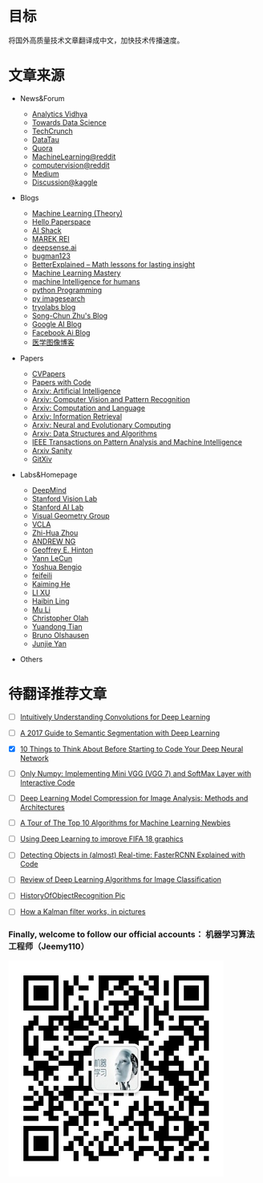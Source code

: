 # 目标
将国外高质量技术文章翻译成中文，加快技术传播速度。

# 文章来源
- News&Forum
  - [Analytics Vidhya](https://www.analyticsvidhya.com/)
  - [Towards Data Science](https://towardsdatascience.com/)
  - [TechCrunch](https://techcrunch.com/)
  - [DataTau](http://www.datatau.com/)  
  - [Quora](https://www.quora.com/)
  - [MachineLearning@reddit](https://www.reddit.com/r/MachineLearning/)
  - [computervision@reddit](https://www.reddit.com/r/computervision/)
  - [Medium](https://medium.com/topic/technology)
  - [Discussion@kaggle](https://www.kaggle.com/discussion)
  
- Blogs
  - [Machine Learning (Theory)](http://hunch.net/)
  - [Hello Paperspace](https://blog.paperspace.com/)
  - [AI Shack](http://aishack.in/)
  - [MAREK REI](http://www.marekrei.com/blog/)
  - [deepsense.ai](https://blog.deepsense.ai/)
  - [bugman123](http://www.bugman123.com/index.html)
  - [BetterExplained – Math lessons for lasting insight](https://betterexplained.com/)
  - [Machine Learning Mastery](https://machinelearningmastery.com/blog/)
  - [machine Intelligence for humans](http://www.hackevolve.com/)
  - [python Programming](https://pythonprogramming.net/)
  - [py imagesearch](https://www.pyimagesearch.com/)
  - [tryolabs blog](https://tryolabs.com/blog/)
  - [Song-Chun Zhu's Blog](http://www.stat.ucla.edu/%7Esczhu/research_blog.html)
  - [Google AI Blog](https://ai.googleblog.com)
  - [Facebook Ai Blog](https://ai.facebook.com/blog)
  - [医学图像博客](https://medicalfuturist.com)

  
- Papers
  - [CVPapers](http://www.cvpapers.com/)
  - [Papers with Code](https://paperswithcode.com/)
  - [Arxiv: Artificial Intelligence ](https://arxiv.org/list/cs.AI/recent)
  - [Arxiv: Computer Vision and Pattern Recognition ](https://arxiv.org/list/cs.CV/recent)
  - [Arxiv: Computation and Language ](https://arxiv.org/list/cs.CL/recent)  
  - [Arxiv: Information Retrieval ](https://arxiv.org/list/cs.IR/recent)
  - [Arxiv: Neural and Evolutionary Computing ](https://arxiv.org/list/cs.NE/recent)
  - [Arxiv: Data Structures and Algorithms ](https://arxiv.org/list/cs.DS/recent)
  - [IEEE Transactions on Pattern Analysis and Machine Intelligence ](http://ieeexplore.ieee.org/xpl/RecentIssue.jsp?reload=true&punumber=34)
  - [Arxiv Sanity](http://www.arxiv-sanity.com/)
  - [GitXiv](http://www.gitxiv.com/)  
  
- Labs&Homepage
  - [DeepMind](https://deepmind.com/)
  - [Stanford Vision Lab](http://vision.stanford.edu/teaching.html)
  - [Stanford AI Lab](http://ai.stanford.edu/)
  - [Visual Geometry Group](http://www.robots.ox.ac.uk/~vgg/)
  - [VCLA](http://vcla.stat.ucla.edu/index.html)
  - [Zhi-Hua Zhou](https://cs.nju.edu.cn/zhouzh/index.htm)
  - [ANDREW NG](http://www.andrewng.org/)  
  - [Geoffrey E. Hinton](http://www.cs.toronto.edu/~hinton/)
  - [Yann LeCun](http://yann.lecun.com/)
  - [Yoshua Bengio](http://www.iro.umontreal.ca/~bengioy/yoshua_en/index.html)
  - [feifeili](http://vision.stanford.edu/feifeili/)
  - [Kaiming He](http://kaiminghe.com/)
  - [LI XU](http://www.lxu.me/)
  - [Haibin Ling](http://www.dabi.temple.edu/~hbling/)
  - [Mu Li ](http://www.cs.cmu.edu/~muli/)
  - [Christopher Olah](http://colah.github.io/about.html)
  - [Yuandong Tian ](http://www.yuandong-tian.com/)  
  - [Bruno Olshausen](http://www.rctn.org/bruno/)
  - [Junjie Yan](http://www.cbsr.ia.ac.cn/users/jjyan/main.htm)
  
- Others


# 待翻译推荐文章 
- [ ] [Intuitively Understanding Convolutions for Deep Learning](https://towardsdatascience.com/intuitively-understanding-convolutions-for-deep-learning-1f6f42faee1)
- [ ] [A 2017 Guide to Semantic Segmentation with Deep Learning](http://blog.qure.ai/notes/semantic-segmentation-deep-learning-review)
- [x] [10 Things to Think About Before Starting to Code Your Deep Neural Network](https://towardsdatascience.com/10-things-to-think-about-before-starting-to-code-your-deep-neural-network-65094a1e7c08)
- [ ] [Only Numpy: Implementing Mini VGG (VGG 7) and SoftMax Layer with Interactive Code](https://towardsdatascience.com/only-numpy-implementing-mini-vgg-vgg-7-and-softmax-layer-with-interactive-code-8994719bcca8)
- [ ] [Deep Learning Model Compression for Image Analysis: Methods and Architectures](https://medium.com/comet-app/deep-learning-model-compression-for-image-analysis-methods-and-architectures-398f82b0c06f)
- [ ] [A Tour of The Top 10 Algorithms for Machine Learning Newbies](https://towardsdatascience.com/a-tour-of-the-top-10-algorithms-for-machine-learning-newbies-dde4edffae11)
- [ ] [Using Deep Learning to improve FIFA 18 graphics](https://towardsdatascience.com/using-deep-learning-to-improve-fifa-18-graphics-529ec44ea37e)
- [ ] [Detecting Objects in (almost) Real-time: FasterRCNN Explained with Code](https://towardsdatascience.com/fasterrcnn-explained-part-1-with-code-599c16568cff)
- [ ] [Review of Deep Learning Algorithms for Image Classification
](https://medium.com/comet-app/review-of-deep-learning-algorithms-for-image-classification-5fdbca4a05e2)
- [ ] [HistoryOfObjectRecognition Pic](https://github.com/Nikasa1889/HistoryObjectRecognition/blob/master/HistoryOfObjectRecognition.png)
- [ ] [How a Kalman filter works, in pictures](http://www.bzarg.com/p/how-a-kalman-filter-works-in-pictures/)


### Finally, welcome to follow our official accounts： **机器学习算法工程师（Jeemy110）** 
 

![](https://github.com/Jack-Cherish/Pictures/raw/master/gzh.jpg)
